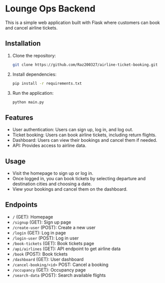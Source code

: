 # Lounge Ops Backend

This is a simple web application built with Flask where customers can book and cancel airline tickets.

## Installation

1. Clone the repository:

   ```bash
   git clone https://github.com/Raz200327/airline-ticket-booking.git
   ```

2. Install dependencies:

   ```bash
   pip install -r requirements.txt
   ```

3. Run the application:

   ```bash
   python main.py
   ```

## Features

- User authentication: Users can sign up, log in, and log out.
- Ticket booking: Users can book airline tickets, including return flights.
- Dashboard: Users can view their bookings and cancel them if needed.
- API: Provides access to airline data.

## Usage

- Visit the homepage to sign up or log in.
- Once logged in, you can book tickets by selecting departure and destination cities and choosing a date.
- View your bookings and cancel them on the dashboard.

## Endpoints

- `/` (GET): Homepage
- `/signup` (GET): Sign up page
- `/create-user` (POST): Create a new user
- `/login` (GET): Log in page
- `/login-user` (POST): Log in user
- `/book-tickets` (GET): Book tickets page
- `/api/airlines` (GET): API endpoint to get airline data
- `/book` (POST): Book tickets
- `/dashboard` (GET): User dashboard
- `/cancel-booking/<id>` POST: Cancel a booking
- `/occupancy` (GET): Occupancy page
- `/search-data` (POST): Search available flights


